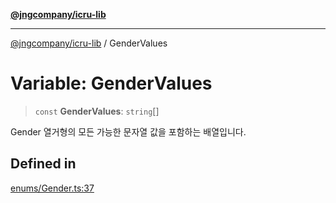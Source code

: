 [**@jngcompany/icru-lib**](../README.md)

***

[@jngcompany/icru-lib](../globals.md) / GenderValues

# Variable: GenderValues

> `const` **GenderValues**: `string`[]

Gender 열거형의 모든 가능한 문자열 값을 포함하는 배열입니다.

## Defined in

[enums/Gender.ts:37](https://github.com/jngcompany/icru-lib/blob/256d6a1256b31526527eaee4aeab346b456a87aa/src/enums/Gender.ts#L37)
